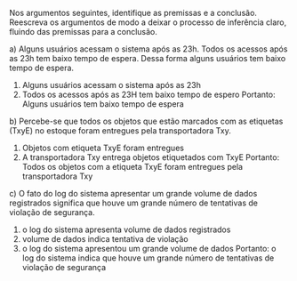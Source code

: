 Nos argumentos seguintes, identifique as premissas e a conclusão. Reescreva os
argumentos de modo a deixar o processo de inferência claro, fluindo das premissas para a
conclusão.

a) Alguns usuários acessam o sistema após as 23h. Todos os acessos após as 23h tem baixo
tempo de espera. Dessa forma alguns usuários tem baixo tempo de espera.

1) Alguns usuários acessam o sistema após as 23h
2) Todos os acessos após as 23H tem baixo tempo de espero
Portanto: Alguns usuários tem baixo tempo de espera

b) Percebe-se que todos os objetos que estão marcados com as etiquetas (TxyE) no estoque
foram entregues pela transportadora Txy.

1) Objetos com etiqueta TxyE foram entregues 
2) A transportadora Txy entrega objetos etiquetados com TxyE
Portanto: Todos os objetos com a etiqueta TxyE foram entregues pela transportadora Txy

c) O fato do log do sistema apresentar um grande volume de dados registrados significa que
houve um grande número de tentativas de violação de segurança. 

1) o log do sistema apresenta volume de dados registrados
2) volume de dados indica tentativa de violação
3) o log do sistema apresentou um grande volume de dados
Portanto: o log do sistema indica que houve um grande número de tentativas de violação de segurança
